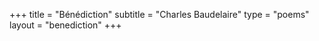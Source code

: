 +++
title = "Bénédiction"
subtitle = "Charles Baudelaire"
type = "poems"
layout = "benediction"
+++
